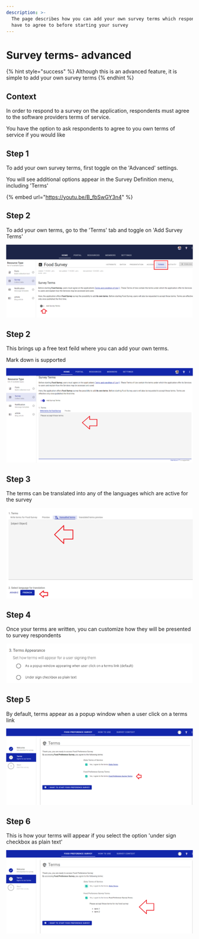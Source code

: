 ```yaml
---
description: >-
  The page describes how you can add your own survey terms which respondents
  have to agree to before starting your survey
---
```


# Survey terms- advanced

{% hint style="success" %}
Although this is an advanced feature, it is simple to add your own survey terms
{% endhint %}

## Context

In order to respond to a survey on the application, respondents must agree to the software providers terms of service.&#x20;

You have the option to ask respondents to agree to you own terms of service if you would like

## Step 1

To add your own survey terms, first toggle on the 'Advanced' settings.

You will see additional options appear in the Survey Definition menu, including 'Terms'

{% embed url="https://youtu.be/B_fbSwGY3n4" %}

## Step 2

To add your own terms, go to the 'Terms' tab and toggle on 'Add Survey Terms'

![](<../../../.gitbook/assets/image (312) (1) (1) (1) (1).png>)

## Step 2

This brings up a free text feild where you can add your own terms. &#x20;

Mark down is supported

![](<../../../.gitbook/assets/image (314) (1) (1) (1) (1).png>)

## Step 3

The terms can be translated into any of the languages which are active for the survey

![](<../../../.gitbook/assets/image (299) (1) (1) (1).png>)

## Step 4

Once your terms are written, you can customize how they will be presented to survey respondents

![](<../../../.gitbook/assets/image (310) (1) (1) (1) (1) (1) (1).png>)

## Step 5

By default, terms appear as a popup window when a user click on a terms link

![](<../../../.gitbook/assets/image (314) (1) (1) (1).png>)

## Step 6

This is how your terms will appear if you select the option 'under sign checkbox as plain text'

![](<../../../.gitbook/assets/image (299) (1) (1).png>)
